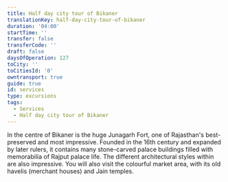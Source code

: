 ```yaml
---
title: Half day city tour of Bikaner
translationKey: half-day-city-tour-of-bikaner
duration: '04:00'
startTime: ''
transfer: false
transferCode: ''
draft: false
daysOfOperation: 127
toCity: ''
toCitiesId: '0'
owntransport: true
guide: true
id: services
type: excursions
tags:
  - Services
  - Half day city tour of Bikaner
---
```

In the centre of Bikaner is the huge Junagarh Fort, one of Rajasthan's best-preserved and most impressive. Founded in the 16th century and expanded by later rulers, it contains many stone-carved palace buildings filled with memorabilia of Rajput palace life. The different architectural styles within are also impressive. You will also visit the colourful market area, with its old havelis (merchant houses) and Jain temples.